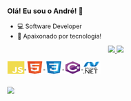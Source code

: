 ### Olá! Eu sou o André! 🌟

- 💻 Software Developer 
- 💖 Apaixonado por tecnologia!

<div align="center">
    <a href="https://github.com/sara-larissa">
    <img height="160em" src="https://github-readme-stats.vercel.app/api?username=andre-lopss&show_icons=true&theme=dracula&include_all_commits=true&count_private=true"/>
    <img height="160em" src="https://github-readme-stats.vercel.app/api/top-langs/?username=andre-lopss&layout=compact&langs_count=7&theme=dracula"/>
  </div>

  <div style="display: inline_block"><br>
  <img align="center" alt="sara-Js" height="30" width="40" src="https://raw.githubusercontent.com/devicons/devicon/master/icons/javascript/javascript-plain.svg">
<!--   <img align="center" alt="sara-React" height="30" width="40" src="https://raw.githubusercontent.com/devicons/devicon/master/icons/react/react-original.svg"> -->
  <img align="center" alt="sara-HTML" height="30" width="40" src="https://raw.githubusercontent.com/devicons/devicon/master/icons/html5/html5-original.svg">
  <img align="center" alt="sara-CSS" height="30" width="40" src="https://raw.githubusercontent.com/devicons/devicon/master/icons/css3/css3-original.svg">
<!-- <img align="center" alt="sara-Csharp" height="30" width="40" src="https://raw.githubusercontent.com/devicons/devicon/master/icons/csharp/csharp-original -->
 <img align="center" alt="Csharp" height="30" width="40" src="https://raw.githubusercontent.com/devicons/devicon/master/icons/csharp/csharp-original.svg">
 <img align="center" alt="DotNet" height="30" width="40" src="https://raw.githubusercontent.com/devicons/devicon/master/icons/dot-net/dot-net-original-wordmark.svg">
                                                                   
  </div>
  
  ##

<div> 
  <a href="https://www.linkedin.com/in/andrelopesneres/" target="_blank"><img src="https://img.shields.io/badge/-LinkedIn-%230077B5?style=for-the-badge&logo=linkedin&logoColor=white" target="_blank"></a>  
        
</div>


<!-- synthwave, radical, dracula, tokyonight -->

